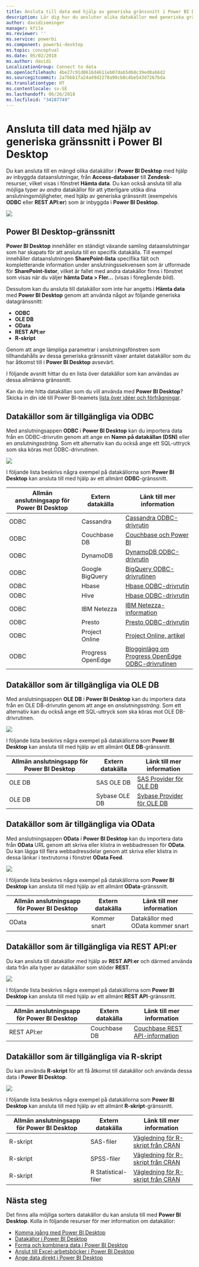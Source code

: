 ```yaml
---
title: Ansluta till data med hjälp av generiska gränssnitt i Power BI Desktop
description: Lär dig hur du ansluter olika datakällor med generiska gränssnitt i Power BI Desktop
author: davidiseminger
manager: kfile
ms.reviewer: ''
ms.service: powerbi
ms.component: powerbi-desktop
ms.topic: conceptual
ms.date: 05/02/2018
ms.author: davidi
LocalizationGroup: Connect to data
ms.openlocfilehash: 4be27c91d0616d4611eb07dab5d68c39ed0ab6d2
ms.sourcegitcommit: 2a7bbb1fa24a49d2278a90cb0c4be543d7267bda
ms.translationtype: HT
ms.contentlocale: sv-SE
ms.lasthandoff: 06/26/2018
ms.locfileid: "34287749"
---
```

# <a name="connect-to-data-using-generic-interfaces-in-power-bi-desktop"></a>Ansluta till data med hjälp av generiska gränssnitt i Power BI Desktop
Du kan ansluta till en mängd olika datakällor i **Power BI Desktop** med hjälp av inbyggda dataanslutningar, från **Access-databaser** till **Zendesk**-resurser, vilket visas i fönstret **Hämta data**. Du kan också ansluta till alla möjliga typer av *andra* datakällor för att ytterligare utöka dina anslutningsmöjligheter, med hjälp av generiska gränssnitt (exempelvis **ODBC** eller **REST API:er**) som är inbyggda i **Power BI Desktop**.

![](media/desktop-connect-using-generic-interfaces/generic-data-interfaces_1.png)

## <a name="power-bi-desktop-data-interfaces"></a>Power BI Desktop-gränssnitt
**Power BI Desktop** innehåller en ständigt växande samling dataanslutningar som har skapats för att ansluta till en specifik datakälla. Till exempel innehåller dataanslutningen **SharePoint-lista** specifika fält och kompletterande information under anslutningssekvensen som är utformade för **SharePoint-listor**, vilket är fallet med andra datakällor finns i fönstret som visas när du väljer **hämta Data > Fler...**  (visas i föregående bild).

Dessutom kan du ansluta till datakällor som inte har angetts i **Hämta data** med **Power BI Desktop** genom att använda något av följande generiska datagränssnitt:

* **ODBC**
* **OLE DB**
* **OData**
* **REST API:er**
* **R-skript**

Genom att ange lämpliga parametrar i anslutningsfönstren som tillhandahålls av dessa generiska gränssnitt växer antalet datakällor som du har åtkomst till i **Power BI Desktop** avsevärt.

I följande avsnitt hittar du en lista över datakällor som kan användas av dessa allmänna gränssnitt.

Kan du inte hitta datakällan som du vill använda med **Power BI Desktop**? Skicka in din idé till Power BI-teamets [lista över idéer och förfrågningar](https://ideas.powerbi.com/).

## <a name="data-sources-accessible-through-odbc"></a>Datakällor som är tillgängliga via ODBC
Med anslutningsappen **ODBC** i **Power BI Desktop** kan du importera data från en ODBC-drivrutin genom att ange en **Namn på datakällan (DSN)** eller en *anslutningssträng*. Som ett alternativ kan du också ange ett SQL-uttryck som ska köras mot ODBC-drivrutinen.

![](media/desktop-connect-using-generic-interfaces/generic-data-interfaces_2.png)

I följande lista beskrivs några exempel på datakällorna som **Power BI Desktop** kan ansluta till med hjälp av ett allmänt **ODBC**-gränssnitt.

| Allmän anslutningsapp för Power BI Desktop | Extern datakälla | Länk till mer information |
| --- | --- | --- |
| ODBC |Cassandra |[Cassandra ODBC-drivrutin](http://www.simba.com/drivers/cassandra-odbc-jdbc/) |
| ODBC |Couchbase DB |[Couchbase och Power BI](https://powerbi.microsoft.com/en-us/blog/visualizing-data-from-couchbase-server-v4-using-power-bi/) |
| ODBC |DynamoDB |[DynamoDB ODBC-drivrutin](http://www.simba.com/drivers/dynamodb-odbc-jdbc/) |
| ODBC |Google BigQuery |[BigQuery ODBC-drivrutinen](http://www.simba.com/drivers/bigquery-odbc-jdbc/) |
| ODBC |Hbase |[Hbase ODBC-drivrutin](http://www.simba.com/drivers/hbase-odbc-jdbc/) |
| ODBC |Hive |[Hbase ODBC-drivrutin](http://www.simba.com/drivers/hive-odbc-jdbc/) |
| ODBC |IBM Netezza |[IBM Netezza-information](https://www.ibm.com/support/knowledgecenter/SSULQD_7.2.1/com.ibm.nz.datacon.doc/c_datacon_plg_overview.html) |
| ODBC |Presto |[Presto ODBC-drivrutin](http://www.simba.com/drivers/presto-odbc-jdbc/) |
| ODBC |Project Online |[Project Online, artikel](desktop-project-online-connect-to-data.md) |
| ODBC |Progress OpenEdge |[Blogginlägg om Progress OpenEdge ODBC-drivrutinen](https://na01.safelinks.protection.outlook.com/?url=https%3A%2F%2Fwww.progress.com%2Fblogs%2Fconnect-microsoft-power-bi-to-openedge-via-odbc-driver&data=02%7C01%7CMatt.Masson%40microsoft.com%7C5e63742e6c454308b58a08d4034b5923%7C72f988bf86f141af91ab2d7cd011db47%7C1%7C0%7C636137069555329811&sdata=gSu2Rq3vZ0uBVOgjaXxd8Y3uBf%2B8DidX6PG33jwAduY%3D&reserved=0) |

## <a name="data-sources-accessible-through-ole-db"></a>Datakällor som är tillgängliga via OLE DB
Med anslutningsappen **OLE DB** i **Power BI Desktop** kan du importera data från en OLE DB-drivrutin genom att ange en *anslutningssträng*. Som ett alternativ kan du också ange ett SQL-uttryck som ska köras mot OLE DB-drivrutinen.

![](media/desktop-connect-using-generic-interfaces/generic-data-interfaces_3.png)

I följande lista beskrivs några exempel på datakällorna som **Power BI Desktop** kan ansluta till med hjälp av ett allmänt **OLE DB**-gränssnitt.

| Allmän anslutningsapp för Power BI Desktop | Extern datakälla | Länk till mer information |
| --- | --- | --- |
| OLE DB |SAS OLE DB |[SAS Provider för OLE DB](https://support.sas.com/downloads/package.htm?pid=648) |
| OLE DB |Sybase OLE DB |[Sybase Provider för OLE DB](http://infocenter.sybase.com/help/index.jsp?topic=/com.sybase.infocenter.dc35888.1550/doc/html/jon1256941734395.html) |

## <a name="data-sources-accessible-through-odata"></a>Datakällor som är tillgängliga via OData
Med anslutningsappen **OData** i **Power BI Desktop** kan du importera data från **OData** URL genom att skriva eller klistra in webbadressen för **OData**. Du kan lägga till flera webbadressdelar genom att skriva eller klistra in dessa länkar i textrutorna i fönstret **OData Feed**.

![](media/desktop-connect-using-generic-interfaces/generic-data-interfaces_4.png)

I följande lista beskrivs några exempel på datakällorna som **Power BI Desktop** kan ansluta till med hjälp av ett allmänt **OData**-gränssnitt.

| Allmän anslutningsapp för Power BI Desktop | Extern datakälla | Länk till mer information |
| --- | --- | --- |
| OData |Kommer snart |Datakällor med OData kommer snart |

## <a name="data-sources-accessible-through-rest-apis"></a>Datakällor som är tillgängliga via REST API:er
Du kan ansluta till datakällor med hjälp av **REST API:er** och därmed använda data från alla typer av datakällor som stöder **REST**.

![](media/desktop-connect-using-generic-interfaces/generic-data-interfaces_5.png)

I följande lista beskrivs några exempel på datakällorna som **Power BI Desktop** kan ansluta till med hjälp av ett allmänt **REST API**-gränssnitt.

| Allmän anslutningsapp för Power BI Desktop | Extern datakälla | Länk till mer information |
| --- | --- | --- |
| REST API:er |Couchbase DB |[Couchbase REST API-information](https://powerbi.microsoft.com/en-us/blog/visualizing-data-from-couchbase-server-v4-using-power-bi/) |

## <a name="data-sources-accessible-through-r-script"></a>Datakällor som är tillgängliga via R-skript
Du kan använda **R-skript** för att få åtkomst till datakällor och använda dessa data i **Power BI Desktop**.

![](media/desktop-connect-using-generic-interfaces/r-scripts-2.png)

I följande lista beskrivs några exempel på datakällorna som **Power BI Desktop** kan ansluta till med hjälp av ett allmänt **R-skript**-gränssnitt.

| Allmän anslutningsapp för Power BI Desktop | Extern datakälla | Länk till mer information |
| --- | --- | --- |
| R-skript |SAS-filer |[Vägledning för R-skript från CRAN](https://cran.r-project.org/doc/manuals/R-data.html) |
| R-skript |SPSS-filer |[Vägledning för R-skript från CRAN](https://cran.r-project.org/doc/manuals/R-data.html) |
| R-skript |R Statistical-filer |[Vägledning för R-skript från CRAN](https://cran.r-project.org/doc/manuals/R-data.html) |

## <a name="next-steps"></a>Nästa steg
Det finns alla möjliga sorters datakällor du kan ansluta till med **Power BI Desktop**. Kolla in följande resurser för mer information om datakällor:

* [Komma igång med Power BI Desktop](desktop-getting-started.md)
* [Datakällor i Power BI Desktop](desktop-data-sources.md)
* [Forma och kombinera data i Power BI Desktop](desktop-shape-and-combine-data.md)
* [Anslut till Excel-arbetsböcker i Power BI Desktop](desktop-connect-excel.md)   
* [Ange data direkt i Power BI Desktop](desktop-enter-data-directly-into-desktop.md)   

